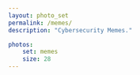 ```yaml
---
layout: photo_set
permalink: /memes/
description: "Cybersecurity Memes."

photos:
    set: memes
    size: 28
---
```


